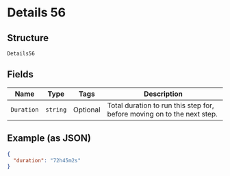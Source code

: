 
# Details 56

## Structure

`Details56`

## Fields

| Name | Type | Tags | Description |
|  --- | --- | --- | --- |
| `Duration` | `string` | Optional | Total duration to run this step for, before moving on to the next step. |

## Example (as JSON)

```json
{
  "duration": "72h45m2s"
}
```

